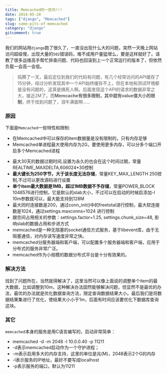 ```yaml
---
title: Memcached的一些坑!!!
date: 2014-05-28
tags: ["django", "Memcached"]
slug: some-pits-of-memcached
category: "django"
gitcomment: true
---
```


我们的网站用`django`跑了很久了，一直没出现什么大的问题，突然一天晚上网站访问超级慢，出现大量的`502`错误码，难不成用户量猛增么，要是这样就好了。请教了很多运维高手帮忙排查问题、代码也回滚到上一个正常运行的版本了，但依然负载一会高一会低。

> 捣腾了一天，最后定位到我们的代码有问题，有几个经常访问的API缓存了15分钟，经过分析发现其中一个API始终缓存不上，但在本地和测试环境都是没有问题的，这真是搞死人啊。后面发现这个API的请求的数据非常之大，接近2M了。而**Memcache有很多限制，其中就有value值大小的限制**，终于找到问题了，泪牛满面啊......

<!--more-->

### 原因
下面是`Memcached`一些特性和限制:

* 在Memcached中可以保存的item数据量是没有限制的，只有内存足够
* Memcached单进程最大使用内存为2G，要使用更多内存，可以分多个端口开启多个Memcached进程
- 最大30天的数据过期时间,设置为永久的也会在这个时间过期，常量REALTIME_MAXDELTA,60*60*24*30控制
- **最大键长为250字节，大于该长度无法存储**，常量KEY_MAX_LENGTH 250控制,不过可以更改源码进行设置
- **单个item最大数据是1MB，超过1MB数据不予存储**，常量POWER_BLOCK 1048576进行控制，它是默认的slab大小，不过可以在启动的时候启添加-I 10m参数就可以，最大能支持到128M
- 最大同时连接数是200，通过conn_init()中的freetotal进行控制，最大软连接数是1024，通过settings.maxconns=1024 进行控制
- 跟空间占用相关的参数：settings.factor=1.25, settings.chunk_size=48, 影响slab的数据占用和步进方式
- memcached是一种无阻塞的socket通信方式服务，基于libevent库，由于无阻塞通信，对内存读写速度非常之快。
- memcached分服务器端和客户端，可以配置多个服务器端和客户端，应用于分布式的服务非常广泛。
- memcached作为小规模的数据分布式平台是十分有效果的。


### 解决方法
找到了问题所在，当然就得解决了，这里当然可以像上面说的调整单个item的最大数据，比如调整到10m，这种解决办法固然能够解决问题，但显然不是最优的办法，最优的办法就是优化数据查询方法，限定查询数据结果大小。最后我们是将数据结果集进行了优化，使结果大小小于1m，后面有时间应该要优化下数据库查询这块。

### 其它

`memcached`本身的服务是用C语言编写的，启动非常简单：

- memcached -d -m 2048 -l 10.0.0.40 -p 11211
- -d表示memcached启动作为一个守护进程；
- -m表示启用多大的内存支持，这里的单位是兆(M)，2048表示2个G的内存
- -l表示服务的IP地址，最好不要写成localhost
- -p表示服务的端口，默认为11211



